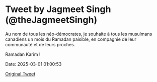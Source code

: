 # Tweet by Jagmeet Singh (@theJagmeetSingh)

Au nom de tous les néo-démocrates, je souhaite à tous les musulmans canadiens un mois du Ramadan paisible, en compagnie de leur communauté et de leurs proches.

Ramadan Karim !

Date: 2025-03-01 01:00:53

[Original Tweet](https://x.com/theJagmeetSingh/status/1895640349013655645)

